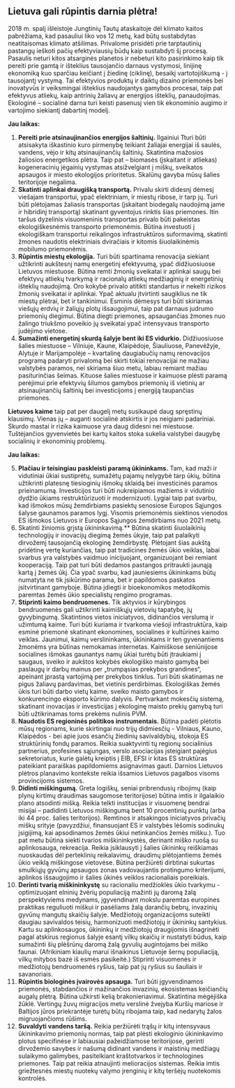 ## Lietuva gali rūpintis darnia plėtra!

2018 m. spalį išleistoje Jungtinių Tautų ataskaitoje dėl klimato kaitos pabrėžiama, kad pasauliui liko vos 12 metų, kad būtų sustabdytas neatitaisomas klimato atšilimas. Privalome prisidėti prie tarptautinių pastangų ieškoti pačių efektyviausių būdų kaip sustabdyti šį procesą.
Pasaulis neturi kitos atsarginės planetos ir  nebeturi kito pasirinkimo kaip tik pereiti prie gamtą ir išteklius tausojančio darnaus vystymosi, linijinę ekonomiką kuo sparčiau keičiant į žiedinę (ciklinę), besaikį vartotojiškumą - į tausojantį vystymą. Tai efektyvios produktų ir daiktų dizaino priemonės bei inovatyvūs ir veiksmingai išteklius naudojantys gamybos procesai, taip pat efektyvus atliekų, kaip antrinių žaliavų ar energijos išteklių, panaudojimas. Ekologinė – socialinė darna turi keisti pasenusį vien tik ekonominio augimo ir vartojimo siekiantį dabartinį modelį.

**Jau laikas:**

1.	**Pereiti prie atsinaujinančios energijos šaltinių.** Ilgainiui Tturi būti atsisakyta iškastinio kuro pirmenybę teikiant žaliajai energijai iš saulės, vandens, vėjo ir kitų atsinaujinančių šaltinių. Skatintina mažosios žaliosios energetikos plėtra. Taip pat – biomasės (įskaitant ir atliekas) kogeneracinių jėgainių vystymas atsižvelgiant į miškų, sveikatos apsaugos ir miesto ekologijos prioritetus. Skalūnų gavyba mūsų šalies teritorijoje negalima.
2.	**Skatinti aplinkai draugišką transportą.** Privalu skirti didesnį dėmesį viešajam transportui, ypač elektriniam, ir miestų ribose, ir tarp jų. Turi būti plėtojamas žaliasis transportas (įskaitant biodegalų naudojimą jame ir hibridinį transportą) skatinant gyventojus rinktis šias priemones. Itin taršus dyzelinis visuomeninis transportas privalo būti pakeistas ekologiškesnėmis transporto priemonėmis. Būtina investuoti į ekologiškam transportui reikalingos infrastruktūros suformavimą, skatinti žmones naudotis elektriniais dviračiais ir kitomis šiuolaikinėmis mobilumo priemonėmis. 
3.	**Rūpintis miestų ekologija.** Turi būti spartinama renovacija siekiant užtikrinti aukštesnį namų energetinį efektyvumą, ypač didžiuosiuose Lietuvos miestuose. Būtina remti žmonių sveikatai ir aplinkai saugų bei efektyvų atliekų tvarkymą ir racionalų atliekų medžiaginių ir energetinių išteklių naudojimą. Oro kokybė privalo atitikti standartus ir nekelti rizikos žmonių sveikatai ir aplinkai. Ypač aktualu įtvirtinti saugiklius ne tik miestų plėtrai, bet ir tankinimui. Esminis dėmesys turi būti skiriamas viešųjų erdvių ir žaliųjų plotų išsaugojimui, taip pat darnaus judrumo priemonių diegimui. Būtina diegti priemones, apsaugančias žmones nuo žalingo triukšmo poveikio jų sveikatai ypač intensyvaus transporto judėjimo vietose. 
4.	**Sumažinti energetinį skurdą šalyje bent iki ES vidurkio.** Didžiuosiuose šalies miestuose – Vilniuje, Kaune, Klaipėdoje, Šiauliuose, Panevėžyje, Alytuje ir Marijampolėje – kvartalinę daugiabučių namų renovacijos programą padaryti privalomą bei skirti tokiai renovacijai ne mažiau valstybės paramos, nei skiriama šiuo metu, labiau remiant mažiau pasiturinčias šeimas. Kituose šalies miestuose ir kaimuose plėsti paramą perėjimui prie efektyvių šilumos gamybos priemonių iš vietinių ar atsinaujinančių šaltinių bei investicijoms į energiją taupančias priemones.

**Lietuvos kaime** taip pat per daugelį metų susikaupė daug spręstinų klausimų. Vienas jų – auganti socialinė atskirtis ir jos neigiami padariniai. Skurdo mastai ir rizika kaimuose yra daug didesni nei miestuose. Tuštėjančios gyvenvietės bei kartų kaitos stoka sukelia valstybei daugybę socialinių ir ekonominių problemų.

**Jau laikas:**

5.	**Plačiau ir teisingiau paskleisti paramą ūkininkams.** Tam, kad maži ir vidutiniai ūkiai sustiprėtų, sumažėtų pajamų nelygybė tarp ūkių, būtina užtikrinti platesnę tiesioginių išmokų sklaidą bei investicinės paramos prieinamumą. Investicijos turi būti nukreipiamos mažiems ir vidutinio dydžio ūkiams restruktūrizuoti ir modernizuoti. Lygiai taip pat svarbu, kad išmokos mūsų žemdirbiams pasiektų senosiose Europos Sąjungos šalyse gaunamos paramos lygį. Visomis priemonėmis siektinos vienodos ES išmokos Lietuvos ir Europos Sąjungos  žemdirbiams nuo 2021 metų.
6.	Skatinti žiniomis grįstą ūkininkavimą.** Būtina skatinti šiuolaikinių technologijų ir inovacijų diegimą žemės ūkyje, taip pat palaikyti dirvožemį tausojančią ekologinę žemdirbystę. Plėtojant šias aukštą pridėtinę vertę kuriančias, taip pat tradicines žemės ūkio veiklas, labai svarbus yra valstybės vaidmuo inicijuojant, organizuojant  bei remiant kooperaciją. Taip pat turi būti dedamos pastangos pritraukti jaunąją kartą į žemės ūkį. Čia ypač svarbu, kad jauniesiems ūkininkams būtų numatyta ne tik įsikūrimo parama, bet ir papildomos paskatos įsitvirtinant gamyboje. Būtina įdiegti ir bioekonomikos metodikomis paremtas žemės ūkio specialistų rengimo programas.
7.	**Stiprinti kaimo bendruomenes.** Tik aktyvios ir kūrybingos bendruomenės gali užtikrinti kaimiškųjų vietovių tapatybę, jų gyvybingumą. Skatintinos vietos iniciatyvos, didinančios verslumą ir užimtumą kaime. Turi būti kuriama ir tvarkoma viešoji infrastruktūra, kaip esminė priemonė skatinant ekonomines, socialines ir kultūrines kaimo veiklas. Jaunimui, kaimų verslininkams, ūkininkams ir ten gyvenantiems žmonėms yra būtinas nemokamas internetas. Kaimiškose seniūnijose socialines išmokas gaunantys namų ūkiai turėtų būti įtraukiami į saugaus, sveiko ir aukštos kokybės ekologiško maisto gamybą bei paslaugų ir darbų mainus per „trumpąsias prekybos grandines“, apeinant įprastą vartojimą per prekybos tinklus. Turi būti skatinamas ne pigus žaliavų pardavimas, bet vietinis perdirbimas. Ekologiškas žemės ūkis turi būti darbo vietų kaime, sveiko maisto gamybos ir konkurencingo eksporto kūrimo dalyvis. Pertvarkant mokesčių sistemą, skatinant inovacijas ir investicijas į ekologinę maisto prekių gamybą turi būti užtikrinamas toms prekėms nulinis PVM.
8.	**Naudotis ES regioninės politikos instrumentais.** Būtina padėti plėtotis mūsų regionams, kurie skirtingai nuo trijų didmiesčių - Vilniaus, Kauno, Klaipėdos - bei apie juos esančių žiedinių savivaldybių, stokoja ES struktūrinių fondų paramos. Reikia suaktyvinti tų regionų socialinius partnerius, profesines sąjungas, verslo asociacijas įsteigiant pajėgius sekretoriatus, kurie galėtų kreiptis į EIB,  EFSI ir kitas ES struktūras pateikiant paraiškas papildomiems asignavimas gauti. Darnios Lietuvos plėtros planavimo kontekste reikia išsamios Lietuvos pagalbos visoms provincijoms sistemos. 
9.	**Didinti miškingumą.** Greta logiškų, seniai pribrendusių ribojimų (kaip plynų kirtimų draudimas saugomose teritorijose) būtina imtis ir ilgalaikio plano atsodinti mišką. Reikia telkti institucijas ir visuomenę bendrai misijai – padidinti Lietuvos miškingumą bent 10 procentinių punktų (arba iki 44 proc. šalies teritorijos). Remtinos ir atsakingos iniciatyvos privačių miškų srityje (pavyzdžiui, finansuojant ES ir valstybės lėšomis sodinukų įsigijimą, kai apsodinamos žemės ūkiui netinkančios žemės mišku.). Tuo pat metu būtina siekti tvarios miškininkystės, derinant miško ruošą su aplinkosauga, rekreacija. Reikia įsiklausyti į šalies ūkininkų reiškiamas nuoskaudas dėl perteklinių reikalavimų, draudimų plėtojantiems žemės ūkio veiklą miškingose vietovėse. Būtina peržiūrėti dirbtinai sukurtas smulkiųjų gyvūnų apsaugos zonas vadovaujantis protingumo kriterijumi, aplinkos išsaugojimo ir šalies ūkinės veiklos racionaliais poreikiais.
10.	**Derinti tvarią miškininkystę** su racionaliu medžioklės ūkio tvarkymu - optimizuojant elninių žvėrių populiaciją mažinti jų daromą žalą perspektyviems medynams, įgyvendinant mokslu paremtas europines praktikas reguliuoti miškui ir pasėliams žalą darančių bebrų, invazinių gyvūnų mangutų skaičių šalyje. Medžiotojų organizacijoms suteikti daugiau savivaldos teisių, harmonizuoti medžiotojų ir ūkininkų santykius. Kartu su aplinkosaugos, ūkininkų ir medžiotojų draugijomis išnagrinėti pagal atskirus regionus šalyje esantį vilkų skaičių ir nustatyti būdus, kaip sumažinti šių plėšrūnų daromą žalą gyvulių augintojams bei miško faunai. (Afrikiniam kiaulių marui išnaikinus Lietuvoje šernų populiaciją, vilkų mitybos bazė iš esmės pasikeitė.) Stiprinti visuomenės ir medžiotojų bendruomenės ryšius, taip pat  jų ryšius su šauliais ir savanoriais.  
11.	**Rūpintis biologinės įvairovės apsauga.** Turi būti įgyvendinamos priemonės, stabdančios ir  mažinančios invazinių, ekosistemas keičiančių augalų plėtrą. Būtina užkirsti kelią brakonieriavimui. Skatintina mėgėjiška žūklė. Vertingų žuvų migracijos metu verslinė žvejyba Kuršių mariose ir Baltijos jūros priekrantėje turėtų būtų ribojama taip, kad nedarytų žalos migruojančioms rūšims. 
12.	**Suvaldyti vandens taršą.** Reikia peržiūrėti trąšų ir kitų intensyvaus ūkininkavimo priemonių normas, taip pat plėsti ekologinio ūkininkavimo plotus specifinėse ir labiausiai pažeidžiamose teritorijose, gerinti dirvožemio savybes ir našumą didinant vandens ir maistinių medžiagų sulaikymo galimybes, pasitelkiant kraštotvarkos ir technologines priemones. Taip pat reikia atnaujinti melioracijos sistemas. Reikia imtis griežtesnės miestų nuotekų valymo įrenginių ir kitų teršėjų nuotekomis kontrolės.
